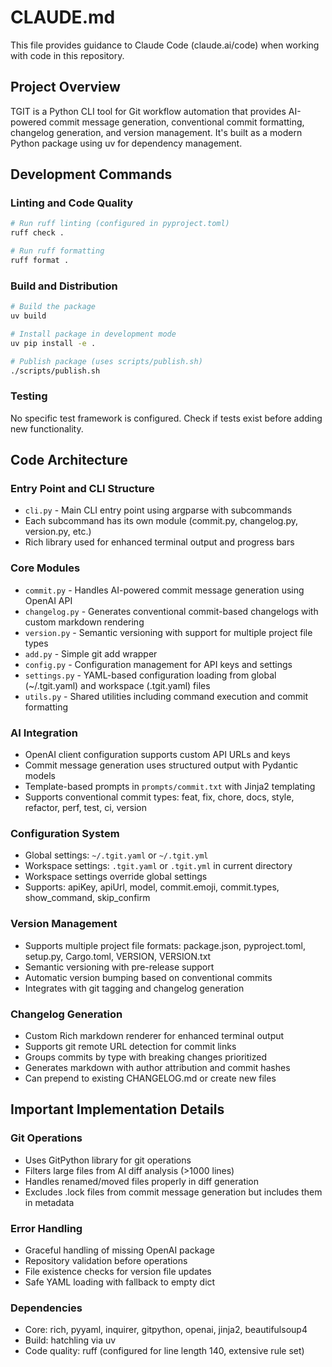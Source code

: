 # CLAUDE.md

This file provides guidance to Claude Code (claude.ai/code) when working with code in this repository.

## Project Overview

TGIT is a Python CLI tool for Git workflow automation that provides AI-powered commit message generation, conventional commit formatting, changelog generation, and version management. It's built as a modern Python package using uv for dependency management.

## Development Commands

### Linting and Code Quality

```bash
# Run ruff linting (configured in pyproject.toml)
ruff check .

# Run ruff formatting
ruff format .
```

### Build and Distribution

```bash
# Build the package
uv build

# Install package in development mode
uv pip install -e .

# Publish package (uses scripts/publish.sh)
./scripts/publish.sh
```

### Testing

No specific test framework is configured. Check if tests exist before adding new functionality.

## Code Architecture

### Entry Point and CLI Structure

- `cli.py` - Main CLI entry point using argparse with subcommands
- Each subcommand has its own module (commit.py, changelog.py, version.py, etc.)
- Rich library used for enhanced terminal output and progress bars

### Core Modules

- `commit.py` - Handles AI-powered commit message generation using OpenAI API
- `changelog.py` - Generates conventional commit-based changelogs with custom markdown rendering
- `version.py` - Semantic versioning with support for multiple project file types
- `add.py` - Simple git add wrapper
- `config.py` - Configuration management for API keys and settings
- `settings.py` - YAML-based configuration loading from global (~/.tgit.yaml) and workspace (.tgit.yaml) files
- `utils.py` - Shared utilities including command execution and commit formatting

### AI Integration

- OpenAI client configuration supports custom API URLs and keys
- Commit message generation uses structured output with Pydantic models
- Template-based prompts in `prompts/commit.txt` with Jinja2 templating
- Supports conventional commit types: feat, fix, chore, docs, style, refactor, perf, test, ci, version

### Configuration System

- Global settings: `~/.tgit.yaml` or `~/.tgit.yml`
- Workspace settings: `.tgit.yaml` or `.tgit.yml` in current directory
- Workspace settings override global settings
- Supports: apiKey, apiUrl, model, commit.emoji, commit.types, show_command, skip_confirm

### Version Management

- Supports multiple project file formats: package.json, pyproject.toml, setup.py, Cargo.toml, VERSION, VERSION.txt
- Semantic versioning with pre-release support
- Automatic version bumping based on conventional commits
- Integrates with git tagging and changelog generation

### Changelog Generation

- Custom Rich markdown renderer for enhanced terminal output
- Supports git remote URL detection for commit links
- Groups commits by type with breaking changes prioritized
- Generates markdown with author attribution and commit hashes
- Can prepend to existing CHANGELOG.md or create new files

## Important Implementation Details

### Git Operations

- Uses GitPython library for git operations
- Filters large files from AI diff analysis (>1000 lines)
- Handles renamed/moved files properly in diff generation
- Excludes .lock files from commit message generation but includes them in metadata

### Error Handling

- Graceful handling of missing OpenAI package
- Repository validation before operations
- File existence checks for version file updates
- Safe YAML loading with fallback to empty dict

### Dependencies

- Core: rich, pyyaml, inquirer, gitpython, openai, jinja2, beautifulsoup4
- Build: hatchling via uv
- Code quality: ruff (configured for line length 140, extensive rule set)
